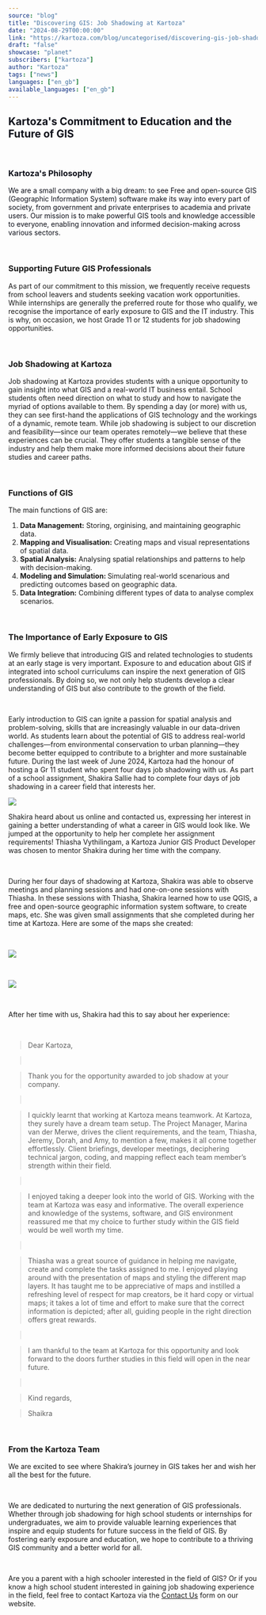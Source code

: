 ```yaml
---
source: "blog"
title: "Discovering GIS: Job Shadowing at Kartoza"
date: "2024-08-29T00:00:00"
link: "https://kartoza.com/blog/uncategorised/discovering-gis-job-shadowing-at-kartoza"
draft: "false"
showcase: "planet"
subscribers: ["kartoza"]
author: "Kartoza"
tags: ["news"]
languages: ["en_gb"]
available_languages: ["en_gb"]
---
```


<div class="ql-editor read-mode"><h2><span style="background-color: transparent; color: rgb(14, 16, 26);">Kartoza's Commitment to Education and the Future of GIS</span></h2><p><br /></p><h3><span style="background-color: transparent; color: rgb(14, 16, 26);">Kartoza's Philosophy</span></h3><p><span style="background-color: transparent; color: rgb(14, 16, 26);">We are a small company with a big dream: to see Free and open-source GIS (Geographic Information System) software make its way into every part of society, from government and private enterprises to academia and private users. Our mission is to make powerful GIS tools and knowledge accessible to everyone, enabling innovation and informed decision-making across various sectors.</span></p><p><br /></p><h3>Supporting Future GIS Professionals</h3><p>As part of our commitment to this mission, we frequently receive requests from school leavers and students seeking vacation work opportunities. While internships are generally the preferred route for those who qualify, we recognise the importance of early exposure to GIS and the IT industry. This is why, on occasion, we host Grade 11 or 12 students for job shadowing opportunities.</p><p><br /></p><h3>Job Shadowing at Kartoza</h3><p>Job shadowing at Kartoza provides students with a unique opportunity to gain insight into what GIS and a real-world IT business entail. School students often need direction on what to study and how to navigate the myriad of options available to them. By spending a day (or more) with us, they can see first-hand the applications of GIS technology and the workings of a dynamic, remote team. While job shadowing is subject to our discretion and feasibility—since our team operates remotely—we believe that these experiences can be crucial. They offer students a tangible sense of the industry and help them make more informed decisions about their future studies and career paths.</p><p><br /></p><h3>Functions of GIS</h3><p>The main functions of GIS are:</p><ol><li><span class="ql-ui" contenteditable="false"></span><strong>Data Management:</strong> Storing, orginising, and maintaining geographic data.</li><li><span class="ql-ui" contenteditable="false"></span><strong>Mapping and Visualisation:</strong> Creating maps and visual representations of spatial data.</li><li><span class="ql-ui" contenteditable="false"></span><strong>Spatial Analysis:</strong> Analysing spatial relationships and patterns to help with decision-making.</li><li><span class="ql-ui" contenteditable="false"></span><strong>Modeling and Simulation: </strong>Simulating real-world scenarious and predicting outcomes based on geographic data.</li><li><span class="ql-ui" contenteditable="false"></span><strong>Data Integration:</strong> Combining different types of data to analyse complex scenarios.</li></ol><p><br /></p><h3>The Importance of Early Exposure to GIS</h3><p>We firmly believe that introducing GIS and related technologies to students at an early stage is very important. Exposure to and education about GIS if integrated into school curriculums can inspire the next generation of GIS professionals. By doing so, we not only help students develop a clear understanding of GIS but also contribute to the growth of the field.</p><p><br /></p><p>Early introduction to GIS can ignite a passion for spatial analysis and problem-solving, skills that are increasingly valuable in our data-driven world. As students learn about the potential of GIS to address real-world challenges—from environmental conservation to urban planning—they become better equipped to contribute to a brighter and more sustainable future. During the last week of June 2024, Kartoza had the honour of hosting a Gr 11 student who spent four days job shadowing with us. As part of a school assignment, Shakira Sallie had to complete four days of job shadowing in a career field that interests her.</p><p><img src="https://kartoza.com/files/R5c05TL.png" /></p><p>Shakira heard about us online and contacted us, expressing her interest in gaining a better understanding of what a career in GIS would look like. We jumped at the opportunity to help her complete her assignment requirements! Thiasha Vythilingam, a Kartoza Junior GIS Product Developer was chosen to mentor Shakira during her time with the company.</p><p><br /></p><p>During her four days of shadowing at Kartoza, Shakira was able to observe meetings and planning sessions and had one-on-one sessions with Thiasha. In these sessions with Thiasha, Shakira learned how to use QGIS, a free and open-source geographic information system software, to create maps, etc. She was given small assignments that she completed during her time at Kartoza. Here are some of the maps she created:</p><p><br /></p><p><img src="https://kartoza.com/files/rLD0lUk.jpg" /></p><p><br /></p><p><img src="https://kartoza.com/files/0jzlbsv.jpg" /></p><p><br /></p><p>After her time with us, Shakira had this to say about her experience:</p><p><br /></p><blockquote>Dear Kartoza,</blockquote><blockquote><br /></blockquote><blockquote>Thank you for the opportunity awarded to job shadow at your company.</blockquote><blockquote><br /></blockquote><blockquote>I quickly learnt that working at Kartoza means teamwork. At Kartoza, they surely have a dream team setup. The Project Manager, Marina van der Merwe, drives the client requirements, and the team, Thiasha, Jeremy, Dorah, and Amy, to mention a few, makes it all come together effortlessly. Client briefings, developer meetings, deciphering technical jargon, coding, and mapping reflect each team member’s strength within their field.</blockquote><blockquote><br /></blockquote><blockquote>I enjoyed taking a deeper look into the world of GIS. Working with the team at Kartoza was easy and informative. The overall experience and knowledge of the systems, software, and GIS environment reassured me that my choice to further study within the GIS field would be well worth my time.</blockquote><blockquote><br /></blockquote><blockquote>Thiasha was a great source of guidance in helping me navigate, create and complete the tasks assigned to me. I enjoyed playing around with the presentation of maps and styling the different map layers. It has taught me to be appreciative of maps and instilled a refreshing level of respect for map creators, be it hard copy or virtual maps; it takes a lot of time and effort to make sure that the correct information is depicted; after all, guiding people in the right direction offers great rewards.</blockquote><blockquote><br /></blockquote><blockquote>I am thankful to the team at Kartoza for this opportunity and look forward to the doors further studies in this field will open in the near future.</blockquote><blockquote><br /></blockquote><blockquote>Kind regards,</blockquote><blockquote>Shaikra</blockquote><p><br /></p><h3>From the Kartoza Team</h3><p>We are excited to see where Shakira’s journey in GIS takes her and wish her all the best for the future.</p><p><br /></p><p>We are dedicated to nurturing the next generation of GIS professionals. Whether through job shadowing for high school students or internships for undergraduates, we aim to provide valuable learning experiences that inspire and equip students for future success in the field of GIS. By fostering early exposure and education, we hope to contribute to a thriving GIS community and a better world for all.</p><p><br /></p><p>Are you a parent with a high schooler interested in the field of GIS? Or if you know a high school student interested in gaining job shadowing experience in the field, feel free to contact Kartoza via the <a href="https://kartoza.com/contact-us/new" rel="noopener noreferrer">Contact Us</a> form on our website.</p></div>
